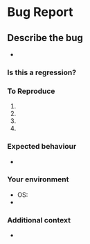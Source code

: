# **Bug Report**

## **Describe the bug**
<!-- A clear and concise description of what the bug is. -->

*

### **Is this a regression?**
<!-- Did this behaviour used to work in the previous version? -->
<!-- Yes, the previous version in which this bug was not present was: ... -->

### **To Reproduce**

<!-- Steps to reproduce the error:
(e.g.:)
1. Use x argument / navigate to
2. Fill this information
3. Go to...
4. See error -->

<!-- Write the steps here (add or remove as many steps as needed)-->

1.
2.
3.
4.

### **Expected behaviour**
<!-- A clear and concise description of what you expected to happen. -->

*

### **Your environment**

<!-- use all the applicable bulleted list element for this specific issue,
and remove all the bulleted list elements that are not relevant for this issue. -->

* OS: <!--[e.g. Ubuntu 5.4.0-26-generic x86_64 / Windows 1904 ...]-->
* 


### **Additional context**
<!-- Add any other context or additional information about the problem here.-->

*
